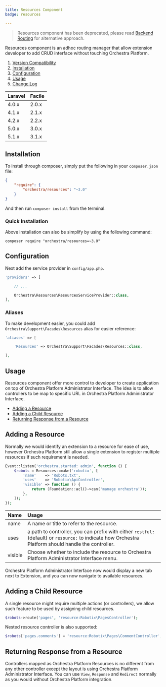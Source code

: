```yaml
---
title: Resources Component
badge: resources

---
```


> Resources component has been deprecated, please read [Backend Routing]({doc-url}/routing#backend-routing) for alternative approach.

Resources component is an adhoc routing manager that allow extension developer to add CRUD interface without touching Orchestra Platform.

1. [Version Compatibility](#compatibility)
2. [Installation](#installation)
3. [Configuration](#configuration)
4. [Usage](#usage)
5. [Change Log]({doc-url}/components/resources/changes#v3-1)

Laravel    | Facile
:----------|:----------
 4.0.x     | 2.0.x
 4.1.x     | 2.1.x
 4.2.x     | 2.2.x
 5.0.x     | 3.0.x
 5.1.x     | 3.1.x

<a name="installation"></a>
## Installation

To install through composer, simply put the following in your `composer.json` file:

```json
{
    "require": {
        "orchestra/resources": "~3.0"
    }
}
```

And then run `composer install` from the terminal.

<a name="quick-installation"></a>
### Quick Installation

Above installation can also be simplify by using the following command:

    composer require "orchestra/resources=~3.0"

<a name="configuration"></a>
## Configuration

Next add the service provider in `config/app.php`.

```php
'providers' => [

    // ...

    Orchestra\Resources\ResourcesServiceProvider::class,
],
```

### Aliases

To make development easier, you could add `Orchestra\Support\Facades\Resources` alias for easier reference:

```php
'aliases' => [

    'Resources' => Orchestra\Support\Facades\Resources::class,

],
```

<a name="usage"></a>
## Usage

Resources component offer more control to developer to create application on top of Orchestra Platform Administrator Interface. The idea is to allow controllers to be map to specific URL in Orchestra Platform Administrator Interface.

* [Adding a Resource](#adding-a-resource)
* [Adding a Child Resource](#adding-a-child-resource)
* [Returning Response from a Resource](#returning-response-from-a-resource)

<a name="adding-a-resource"></a>
## Adding a Resource

Normally we would identify an extension to a resource for ease of use, however Orchestra Platform still allow a single extension to register multiple resources if such requirement is needed.

```php
Event::listen('orchestra.started: admin', function () {
    $robots = Resources::make('robotix', [
        'name'    => 'Robots.txt',
        'uses'    => 'Robotix\ApiController',
        'visible' => function () {
            return (Foundation::acl()->can('manage orchestra'));
        },
    ]);
});
```

Name     | Usage
:--------|:-------------------------------------------------------
name     | A name or title to refer to the resource.
uses     | a path to controller, you can prefix with either `restful:` (default) or `resource:` to indicate how Orchestra Platform should handle the controller.
visible  | Choose whether to include the resource to Orchestra Platform Administrator Interface menu.

Orchestra Platform Administrator Interface now would display a new tab next to Extension, and you can now navigate to available resources.

<a name="adding-a-child-resource"></a>
## Adding a Child Resource

A single resource might require multiple actions (or controllers), we allow such feature to be used by assigning child resources.

```php
$robots->route('pages', 'resource:Robotix\PagesController');
```

Nested resource controller is also supported:

```php
$robots['pages.comments'] = 'resource:Robotix\Pages\CommentController';
```

<a name="returning-response-from-a-resource"></a>
## Returning Response from a Resource

Controllers mapped as Orchestra Platform Resources is no different from any other controller except the layout is using Orchestra Platform Administrator Interface. You can use `View`, `Response` and `Redirect` normally as you would without Orchestra Platform integration.

